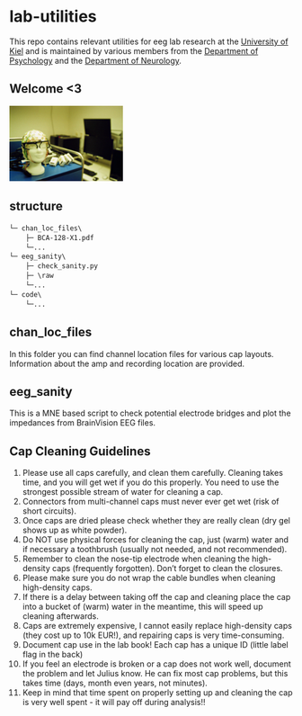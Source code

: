 # lab-utilities
This repo contains relevant utilities for eeg lab research at the [University of Kiel](https://www.uni-kiel.de/de/) and is maintained by various members from the [Department of Psychology](https://www.psychologie.uni-kiel.de/de) and the [Department of Neurology](https://www.neurologie.uni-kiel.de/de).

## Welcome <3

<img src="lab_pics\lab_wide.jpg"  width="40%">

## structure
```markdown
└─ chan_loc_files\
    ├─ BCA-128-X1.pdf
    └─...
└─ eeg_sanity\
    ├─ check_sanity.py
    ├─ \raw
    └─...
└─ code\
    └─...
```
## chan_loc_files
In this folder you can find channel location files for various cap layouts. Information about the amp and recording location are provided.

## eeg_sanity
This is a MNE based script to check potential electrode bridges and plot the impedances from BrainVision EEG files.

## Cap Cleaning Guidelines 
1. Please use all caps carefully, and clean them carefully. Cleaning  takes time, and you will get wet if you do this properly. You need to use the strongest possible  stream of water for cleaning a cap. 
2. Connectors from multi-channel caps must never ever get wet (risk of  short circuits). 
3. Once caps are dried please check whether they are really clean (dry  gel shows up as white powder). 
4. Do NOT use physical forces for cleaning the cap, just (warm) water  and if necessary a toothbrush (usually not needed, and not recommended).
5. Remember to clean the nose-tip electrode when cleaning the  high-density caps (frequently forgotten). Don’t forget to clean the closures. 
6. Please make sure you do not wrap the cable bundles when cleaning  high-density caps. 
7. If there is a delay between taking off the cap and cleaning place the  cap into a bucket of (warm) water in the meantime, this will speed up  cleaning afterwards. 
8. Caps are extremely expensive, I cannot easily replace high-density  caps (they cost up to 10k EUR!), and repairing caps is very time-consuming. 
9. Document cap use in the lab book! Each cap has a unique ID (little  label flag in the back) 
10. If you feel an electrode is broken or a cap does not work well,  document the problem and let Julius know. He can fix most cap problems,  but this takes time (days, month even years, not minutes). 
11. Keep in mind that time spent on properly setting up and cleaning the cap is very well spent - it will pay off during analysis!!
